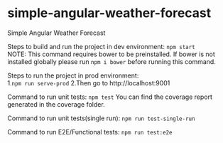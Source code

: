 # simple-angular-weather-forecast
Simple Angular Weather Forecast

Steps to build and run the project in dev environment:
    ``` npm start ```  
    NOTE: This command requires bower to be preinstalled. If bower is not installed globally please run ``` npm i bower ``` before running this command.

Steps to run the project in prod environment:<br>
    1.``` npm run serve-prod ```
    2.Then go to http://localhost:9001

Command to run unit tests:
    ``` npm test ```
You can find the coverage report generated in the coverage folder.

Command to run unit tests(single run):
    ``` npm run test-single-run ```

Command to run E2E/Functional tests:
    ``` npm run test:e2e ```


